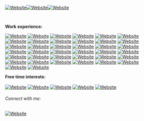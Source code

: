 <!--### Greetings! <img src="https://media.giphy.com/media/hvRJCLFzcasrR4ia7z/giphy.gif" width="18px">-->

<!--I'm Yawar P.<br/>-->
[![Website](https://img.shields.io/badge/Software%20%20Engineer-darkblue?style=for-the-badge)](https://github.com/YawarPandar)[![Website](https://img.shields.io/badge/InfoSec%20%20Enthusiastic-darkred?style=for-the-badge)](https://github.com/YawarPandar)[![Website](https://img.shields.io/badge/Casual%20%20Gamer-yellow?style=for-the-badge)](https://github.com/YawarPandar)
<!--
![Badge](https://github-readme-stats.vercel.app/api/top-langs/?username=YawarPandar&theme=highcontrast)
![Badge](https://github-readme-stats.vercel.app/api?username=YawarPandar&theme=blue-green)
-->

<!--Currently working on software outsourcing services for banking and financial companies, and also learning about networking stuff by myself.<br/>--><br/>
**Work experience:**<br/>

[![Website](https://img.shields.io/badge/Visual%20%20Studio%20%20.Net-white?style=flat&logo=visual-studio&logoColor=blue)](https://visualstudio.microsoft.com/vs/) 
[![Website](https://img.shields.io/badge/.NET-white?style=flat&logo=.net&logoColor=purple)](https://dotnet.microsoft.com/) 
[![Website](https://img.shields.io/badge/Visual%20%20Studio%20%20Code-white?style=flat&logo=visual-studio-code&logoColor=blue)](https://code.visualstudio.com/) 
[![Website](https://img.shields.io/badge/Red%20%20Hat%20%20CodeReady%20%20Studio-white?style=flat&logo=red-hat&logoColor=red)](https://www.redhat.com/en/technologies/jboss-middleware/codeready-studio) 
[![Website](https://img.shields.io/badge/Microsoft%20%20SQL%20%20Server-white?style=flat&logo=microsoft-sql-server&logoColor=black)](https://www.microsoft.com/en-us/sql-server/sql-server-2019) 
[![Website](https://img.shields.io/badge/Oracle-white?style=flat&logo=oracle&logoColor=orange)](https://www.oracle.com/database/) 
[![Website](https://img.shields.io/badge/MySQL-white?style=flat&logo=mysql&logoColor=blue)](https://www.mysql.com/) 
[![Website](https://img.shields.io/badge/MongoDB-white?style=flat&logo=mongodb&logoColor=brightgreen)](https://www.mongodb.com/) 
[![Website](https://img.shields.io/badge/Microsoft%20%20Azure-white?style=flat&logo=microsoft-azure&logoColor=blue)](https://azure.microsoft.com/en-us/) 
[![Website](https://img.shields.io/badge/Amazon%20%20AWS-white?style=flat&logo=amazon-aws&logoColor=yellowgreen)](https://aws.amazon.com/) 
[![Website](https://img.shields.io/badge/C%23-white?style=flat&logo=c-sharp&logoColor=blue)](https://docs.microsoft.com/en-us/dotnet/csharp/) 
[![Website](https://img.shields.io/badge/Angular-white?style=flat&logo=angular&logoColor=red)](https://angular.io/) 
[![Website](https://img.shields.io/badge/Java-white?style=flat&logo=openjdk&logoColor=red)](https://www.java.com/) 
[![Website](https://img.shields.io/badge/JavaScript-white?style=flat&logo=javascript&logoColor=yellow)](https://www.javascript.com/) 
[![Website](https://img.shields.io/badge/JQuery-white?style=flat&logo=jquery&logoColor=blue)](https://jquery.com/) 
[![Website](https://img.shields.io/badge/TypeScript-white?style=flat&logo=typescript&logoColor=blue)](https://www.typescriptlang.org/) 
[![Website](https://img.shields.io/badge/PHP-white?style=flat&logo=php&logoColor=blueviolet)](https://www.php.net/) 
[![Website](https://img.shields.io/badge/Power%20%20BI-white?style=flat&logo=power-bi&logoColor=yellow)](https://powerbi.microsoft.com/) 
[![Website](https://img.shields.io/badge/Microsoft%20%20Visio-white?style=flat&logo=microsoft-visio&logoColor=blue)](https://office.live.com/start/visio.aspx) 
[![Website](https://img.shields.io/badge/Red%20%20Hat%20%20JBoss%20%20Fuse%20%20Karaf-white?style=flat&logo=red-hat&logoColor=red)](https://github.com/jboss-fuse/fuse-karaf) 
[![Website](https://img.shields.io/badge/Red%20%20Hat%20%20JBoss%20%20EAP-white?style=flat&logo=red-hat&logoColor=red)](https://www.redhat.com/en/technologies/jboss-middleware/application-platform) 
[![Website](https://img.shields.io/badge/Red%20%20Hat%20%20JBoss%20%20BRMS-white?style=flat&logo=red-hat&logoColor=red)](https://www.cmsdistribution.com/product/red-hat-jboss-brms/) [![Website](https://img.shields.io/badge/Apache%20%20HTTP%20%20Server-white?style=flat&logo=apache&logoColor=red)](https://httpd.apache.org/) 
[![Website](https://img.shields.io/badge/Swagger-white?style=flat&logo=swagger&logoColor=green)](https://swagger.io/)
[![Website](https://img.shields.io/badge/Jenkins-white?style=flat&logo=jenkins)](https://www.jenkins.io/)
[![Website](https://img.shields.io/badge/New%20Relic-white?style=flat&logo=newrelic&logoColor=green)](https://newrelic.com/es)
[![Website](https://img.shields.io/badge/C%2b%2b-white?style=flat&logo=cplusplus&logoColor=blue)](https://en.cppreference.com/w/)
[![Website](https://img.shields.io/badge/RabbitMQ-white?style=flat&logo=rabbitmq&logoColor=orange)](https://www.rabbitmq.com/)
[![Website](https://img.shields.io/badge/Github-white?style=flat&logo=github&logoColor=black)](https://github.com/)
[![Website](https://img.shields.io/badge/Postman-white?style=flat&logo=postman&logoColor=orange)](https://www.postman.com/)
[![Website](https://img.shields.io/badge/Windows%2011-white?style=flat&logo=windows11&logoColor=blue)](https://www.microsoft.com/es-es/software-download/windows11)
[![Website](https://img.shields.io/badge/Ubuntu-white?style=flat&logo=ubuntu&logoColor=orange)](https://ubuntu.com/)
[![Website](https://img.shields.io/badge/Debian-white?style=flat&logo=debian&logoColor=red)](https://www.debian.org/)
[![Website](https://img.shields.io/badge/ArgoCD-white?style=flat&logo=argo&logoColor=orange)](https://argo-cd.readthedocs.io/en/stable/)
[![Website](https://img.shields.io/badge/Docker-white?style=flat&logo=docker&logoColor=blue)](https://kubernetes.io/)
[![Website](https://img.shields.io/badge/Kubernetes-white?style=flat&logo=kubernetes&logoColor=blue)](https://kubernetes.io/)
[![Website](https://img.shields.io/badge/Powershell%20Scripting-white?style=flat&logo=powershell&logoColor=blue)](https://github.com/PowerShell/PowerShell)
[![Website](https://img.shields.io/badge/Python%20Scripting-white?style=flat&logo=python&logoColor=blue)](https://github.com/PowerShell/PowerShell)

 
**Free time interests:**<br/>  
[![Website](https://img.shields.io/badge/Kali%20%20Linux-white?style=flat&logo=kali-linux&logoColor=black)](https://www.kali.org/) 
[![Website](https://img.shields.io/badge/Android-white?style=flat&logo=android&logoColor=green)](https://www.android.com/) 
[![Website](https://img.shields.io/badge/Android%20%20Studio-white?style=flat&logo=android-studio&logoColor=green)](https://developer.android.com/studio/) 
[![Website](https://img.shields.io/badge/PS%20%20Vita-white?style=flat&logo=playstation-vita&logoColor=blue)](https://en.wikipedia.org/wiki/PlayStation_Vita) 
[![Website](https://img.shields.io/badge/Crunchyroll-white?style=flat&logo=crunchyroll&logoColor=orange)](https://www.crunchyroll.com/)

###### Connect with me: 
[![Website](https://img.shields.io/badge/LinkedIn-blue?style=flat&logo=linkedin)][linkedin]
<br />
<!-- variables used above -->
[website]: https://www.facebook.com/mf.ramirezl
[twitter]: https://twitter.com/YawarPandar
[linkedin]: https://www.linkedin.com/in/mauricioramirezrl/

